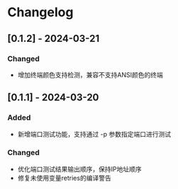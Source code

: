 # Changelog

## [0.1.2] - 2024-03-21

### Changed
- 增加终端颜色支持检测，兼容不支持ANSI颜色的终端

## [0.1.1] - 2024-03-20

### Added
- 新增端口测试功能，支持通过 -p 参数指定端口进行测试

### Changed
- 优化端口测试结果输出顺序，保持IP地址顺序
- 修复未使用变量retries的编译警告
